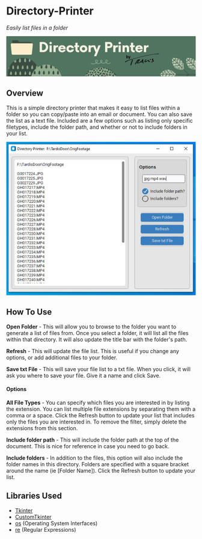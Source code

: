 # Directory-Printer
*Easily list files in a folder*

![Directory Printer](images/project_banner.jpg)

## Overview
This is a simple directory printer that makes it easy to list files within a folder so you can copy/paste into an email or document.  You can also save the list as a text file.  Included are a few options such as listing only specific filetypes, include the folder path, and whether or not to include folders in your list.  

![Directory Printer - Screenshot](images/screengrab.JPG)

## How To Use

**Open Folder** - This will allow you to browse to the folder you want to generate a list of files from.  Once you select a folder, it will list all the files within that directory.  It will also update the title bar with the folder's path.

**Refresh** - This will update the file list.  This is useful if you change any options, or add additional files to your folder.

**Save txt File** - This will save your file list to a txt file.  When you click, it will ask you where to save your file.  Give it a name and click Save.

#### Options

**All File Types** - You can specify which files you are interested in by listing the extension.  You can list multiple file extensions by separating them with a comma or a space.  Click the Refresh button to update your list that includes only the files you are interested in.  To remove the filter, simply delete the extensions from this section.

**Include folder path** - This will include the folder path at the top of the document.  This is nice for reference in case you need to go back.

**Include folders** - In addition to the files, this option will also include the folder names in this directory.  Folders are specified with a square bracket around the name (ie [Folder Name]).  Click the Refresh button to update your list.


## Libraries Used
- [Tkinter](https://docs.python.org/3/library/tkinter.html)
- [CustomTkinter](https://customtkinter.tomschimansky.com/)
- [os](https://docs.python.org/3/library/os.html) (Operating System Interfaces)
- [re](https://docs.python.org/3/library/re.html) (Regular Expressions)

